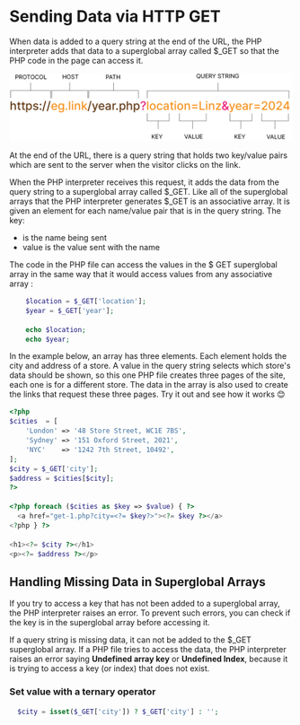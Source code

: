 # Sending Data via HTTP GET

When data is added to a query string at the end of the URL, the PHP interpreter adds that data to a superglobal array called $_GET so that the PHP code in the page can access it.

![Structure of an URL](http_request_query_string.jpg "HTTP Request Query String")

At the end of the URL, there is a query string that holds two key/value pairs which are sent to the server when the visitor clicks on the link.

When the PHP interpreter receives this request, it adds the data from the query string to a superglobal array called $_GET. Like all of the superglobal arrays that the PHP interpreter generates $_GET is an associative array. It is given an element for each name/value pair that is in the query string. The key:

- is the name being sent
- value is the value sent with the name

The code in the PHP file can access the values in the $ GET superglobal array in the same way that it would access values from any associative array : 

```php
    $location = $_GET['location'];
    $year = $_GET['year'];

    echo $location;
    echo $year;
```

In the example below, an array has three elements. Each element holds the city and address of a store. A value in the query string selects which store's data should be shown, so this one PHP file creates three pages of the site, each one is for a different store. The data in the array is also used to create the links that request these three pages.
Try it out and see how it works 😊

```php
<?php
$cities  = [
    'London' => '48 Store Street, WC1E 7BS',
    'Sydney' => '151 Oxford Street, 2021',
    'NYC'    => '1242 7th Street, 10492',
];
$city = $_GET['city'];
$address = $cities[$city];
?>

<?php foreach ($cities as $key => $value) { ?>
  <a href="get-1.php?city=<?= $key?>"><?= $key ?></a>
<?php } ?>

<h1><?= $city ?></h1>
<p><?= $address ?></p>

```

## Handling Missing Data in Superglobal Arrays

If you try to access a key that has not been added to a superglobal array, the PHP interpreter raises an error. To prevent such errors, you can check if the key is in the superglobal array before accessing it.

If a query string is missing data, it can not be added to the $_GET superglobal array. If a PHP file tries to access the data, the PHP interpreter raises an error saying **Undefined array key** or **Undefined Index**, because it is trying to access a key (or index) that does not exist.

### Set value with a ternary operator

```php
  $city = isset($_GET['city']) ? $_GET['city'] : '';
```
